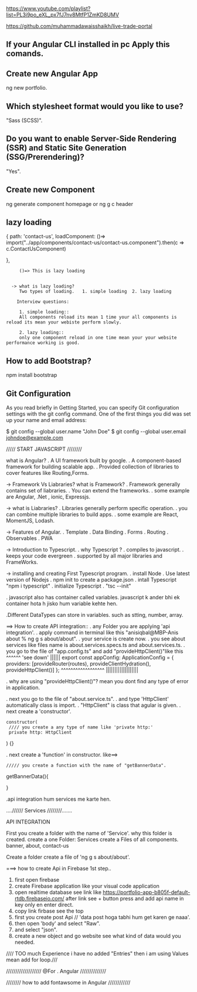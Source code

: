 https://www.youtube.com/playlist?list=PL3i9po_eXL_px7fJ7nv8MtfP1ZmKD8UMV

https://github.com/muhammadawaisshaikh/live-trade-portal

## If your Angular CLI installed in pc Apply this comands.

## Create new Angular App
ng new portfolio.

## Which stylesheet format would you like to use? 
"Sass (SCSS)".

## Do you want to enable Server-Side Rendering (SSR) and Static Site Generation (SSG/Prerendering)? 
"Yes".

## Create new Component
ng generate component homepage
or
ng g c header

<!-- -> how to add routing in components?
    . add <router-outlet />
    . go to app.routes.ts 
    {
        path: '',
        loadComponent: ()=> import("../app/components/homepage/homepage.component").then(c => c.HomepageComponent)
    },
    {
        path: 'homepage',
        loadComponent: ()=> import("../app/components/homepage/homepage.component").then(c => c.HomepageComponent)
    },
    {
        path: 'about',
        loadComponent: ()=> import("../app/components/about/about.component").then(c => c.AboutComponent)
    } -->


## lazy loading
{
        path: 'contact-us',
        loadComponent: ()=> import("../app/components/contact-us/contact-us.component").then(c => c.ContactUsComponent)

},         

         ()=> This is lazy loading


      -> what is lazy loading?
         Two types of loading.   1. simple loading  2. lazy loading  
          
        Interview questions:

         1. simple loading::
         All components reload its mean 1 time your all components is reload its mean your webiste perform slowly.

         2. lazy loading::
         only one component reload in one time mean your your website performance working is good.



   

<!-- -> how to call component to another component?
you copy in selector value in header component just like this "selector: 'app-header'," then paste in 
app.component.html like <app-header></app-header> , then add " import header component" in app.component.ts and call to import same component. -->

## How to add Bootstrap?
npm install bootstrap

## Git Configuration
As you read briefly in Getting Started, you can specify Git configuration settings with the git config command. One of the first things you did was set up your name and email address:

$ git config --global user.name "John Doe"
$ git config --global user.email johndoe@example.com


///// START JAVASCRIPT ////////

what is Angular?
. A UI framework built by google.
. A component-based framework for building scalable app.
. Provided collection of libraries to cover features like Routing,Forms.

-> Framework Vs Liabraries?
what is Framework?
. Framework generally contains  set of liabraries.
. You can extend the frameworks.
. some example are Angular, .Net , ionic, Expressjs.

-> what is Liabraries?
. Libraries generally perform specific operation.
. you can combine multiple libraries to build apps.
. some example are React, MomentJS, Lodash.

-> Features of Angular.
. Template 
. Data Binding
. Forms 
. Routing 
. Observables
. PWA

-> Introduction to Typescript.
. why Typescript ?
. compiles to javascript.
. keeps your code evergreen 
. supported by all major libraries and FrameWorks.

-> installing and creating First Typescript program.
. install Node 
. Use latest version of Nodejs
. npm init to create a package.json
. intall Typescript "npm i typescript"
. initialize Typescript
. "tsc --init"


. javascript also has container called variables.
javascript k ander bhi ek container hota h jisko hum variable kehte hen.

.Different DataTypes can store in variables.
such as stting, number, array.

==> How to create API integration::
. any Folder you are applying 'api integration'.
. apply command in terminal like this "anisiqbal@MBP-Anis about % ng g s about/about".
. your service is create now.
. you see about services like files name is about.services.specs.ts and about.services.ts.
. you go to the file of "app.config.ts" and add "provideHttpClient()"like this ^^^^^^ 'see down'
                                                                               ||||||
   export const appConfig: ApplicationConfig = {               
  providers: [provideRouter(routes), provideClientHydration(), provideHttpClient()]
};                                                             ^^^^^^^^^^^^^^^^^^
                                                               |||||||||||||||||||



. why are using "provideHttpClient()"?
 mean you dont find any type of error in application.

. next you go to the file of "about.service.ts".
. and type 'HttpClient' automatically class is import. 
. "HttpClient" is class that agular is given.
. next create a 'constructor'.

    constructor(
     //// you create a any type of name like 'private http:'
     private http: HttpClient
  ) {}

. next create a 'function' in constructor.
like==> 

    ///// you create a function with the name of "getBannerData".

  getBannerData(){
    
  }


  .api integration hum services me karte hen.


  ....////// Services ////////.......

  API INTEGRATION

  First you create a folder with the name of 'Service'.
  why this folder is created.
 create a one Folder: Services
 create a  Files of all components. banner, about, contact-us

 Create a folder
 create a file of 'ng g s about/about'.

 ===> how to create Api in Firebase 1st step..

1. first open firebase
2. create Firebase application like your visual code application 
3. open realtime database see link like https://portfolio-app-b805f-default-rtdb.firebaseio.com/   after link see + button press and add api name in key only en enter direct.
4. copy link firbase see the top 
5. first you create post Api // 'data post hoga tabhi hum get karen ge naaa'.
6. then open 'body' and select "Raw".
7. and select "json".
8. create a new object and go website see what kind of data would you needed.

//// TOO much Experience i have no added "Entries" then i am using Values mean add for loop.///

 <!-- @for (item of experience; track item.companyName) {
                <div class="col-4">
                    <div class="experience-card">
                        <img [src]="item.image" alt="Experience Image">
                        <p>{{item.designation}}</p>
                        <h4>{{item.companyName}}</h4>
                        <p>{{item.tenure}}</p>
                    </div>
                </div>
            } @empty {
                <li>There are no items.</li>
            } -->


/////////////////// @For . Angular //////////////

<!-- @for (item of items; track item.name) {
<li>{{ item.name }}</li>
} @empty {
<li>There are no items.</li>
} -->


//////// how to add fontawsome in Angular ////////////

<!-- Add the FontAwesome CDN to index.html: You can include the FontAwesome icons by adding the CDN link to the <head> section of your index.html file.

Open the src/index.html file in your Angular project and add the following inside the <head> tag:

html
Copy code
<link href="https://cdnjs.cloudflare.com/ajax/libs/font-awesome/6.0.0-beta3/css/all.min.css" rel="stylesheet">
This will load the FontAwesome stylesheet from the CDN and give you access to the icons.

Use FontAwesome icons in your components: In your Angular component template files (e.g., app.component.html), you can now use FontAwesome icons by simply referencing them with the appropriate class names. For example:

html
Copy code
<i class="fas fa-home"></i> Example of home icon
<i class="fab fa-github"></i> Example of GitHub logo -->




